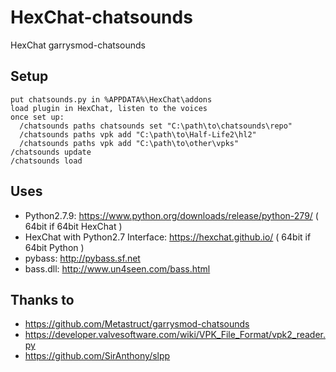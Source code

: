 # HexChat-chatsounds
HexChat garrysmod-chatsounds
## Setup
```
put chatsounds.py in %APPDATA%\HexChat\addons
load plugin in HexChat, listen to the voices
once set up:
  /chatsounds paths chatsounds set "C:\path\to\chatsounds\repo"
  /chatsounds paths vpk add "C:\path\to\Half-Life2\hl2"
  /chatsounds paths vpk add "C:\path\to\other\vpks"
/chatsounds update
/chatsounds load
```

## Uses
* Python2.7.9: https://www.python.org/downloads/release/python-279/ ( 64bit if 64bit HexChat )
* HexChat with Python2.7 Interface: https://hexchat.github.io/ ( 64bit if 64bit Python )
* pybass: http://pybass.sf.net
* bass.dll: http://www.un4seen.com/bass.html

## Thanks to
* https://github.com/Metastruct/garrysmod-chatsounds
* https://developer.valvesoftware.com/wiki/VPK_File_Format/vpk2_reader.py
* https://github.com/SirAnthony/slpp
